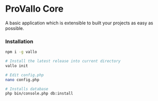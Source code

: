# ProVallo Core

A basic application which is extensible to built your projects as easy as possible.

### Installation
```bash
npm i -g vallo

# Install the latest release into current directory
vallo init

# Edit config.php
nano config.php

# Installs database
php bin/console.php db:install
```
